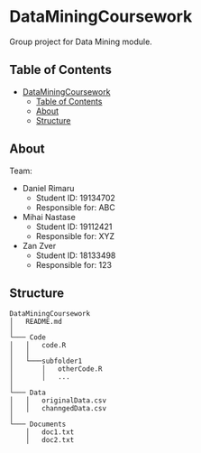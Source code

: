 # DataMiningCoursework
Group project for Data Mining module.

## Table of Contents
- [DataMiningCoursework](#dataminingcoursework)
  - [Table of Contents](#table-of-contents)
  - [About](#about)
  - [Structure](#structure)

## About

Team:
- Daniel Rimaru
  - Student ID: 19134702
  - Responsible for: ABC
- Mihai Nastase
   - Student ID: 19112421
   - Responsible for: XYZ
- Zan Zver
   - Student ID: 18133498
   - Responsible for: 123

## Structure

```
DataMiningCoursework
│   README.md
│
└─── Code
│   │   code.R
│   │
│   └───subfolder1
│       │   otherCode.R
│       │   ...
│   
└─── Data
│   │   originalData.csv
│   │   channgedData.csv
│    
└─── Documents
    │   doc1.txt
    │   doc2.txt
```